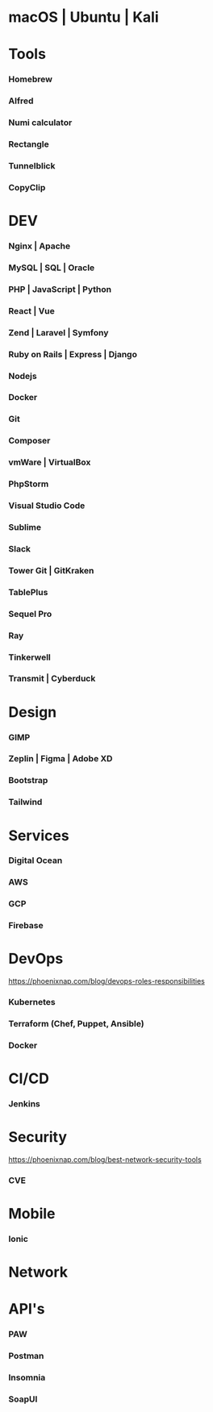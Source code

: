 # macOS | Ubuntu | Kali

# Tools

### Homebrew

### Alfred

### Numi calculator

### Rectangle

### Tunnelblick

### CopyClip

# DEV

### Nginx | Apache

### MySQL | SQL | Oracle

### PHP | JavaScript | Python

### React | Vue

### Zend | Laravel | Symfony

### Ruby on Rails | Express | Django

### Nodejs

### Docker

### Git

### Composer

### vmWare | VirtualBox

### PhpStorm

### Visual Studio Code

### Sublime

### Slack

### Tower Git | GitKraken

### TablePlus

### Sequel Pro

### Ray

### Tinkerwell

### Transmit | Cyberduck

# Design

### GIMP

### Zeplin | Figma | Adobe XD

### Bootstrap

### Tailwind

# Services

### Digital Ocean

### AWS

### GCP

### Firebase

# DevOps

https://phoenixnap.com/blog/devops-roles-responsibilities

### Kubernetes

### Terraform (Chef, Puppet, Ansible)

### Docker

# CI/CD

### Jenkins

# Security

https://phoenixnap.com/blog/best-network-security-tools

### CVE

# Mobile

### Ionic

# Network

# API's

### PAW

### Postman

### Insomnia

### SoapUI
